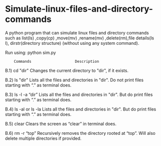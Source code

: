 # Simulate-linux-files-and-directory-commands

A python program that can simulate linux files and directory commands such as list(ls) ,copy(cp) ,move(mv) ,rename(mv) ,delete(rm),file details(ls l), dirstr(directory structure) (without using any system command).

Run using: python sim.py

		Commands					Description	

B.1)	cd "dir"					Changes the current directory to "dir", if it exists.

B.2)	ls "dir"					Lists all the files and directories in "dir". Do not print files starting with “.” as terminal does. 

B.3)	ls -l -a  “dir”				Lists all the files and directories in "dir". But do print files starting with “.” as terminal does. 

B.4)	ls -al or ls -la			Lists all the files and directories in "dir". But do print files starting with “.” as terminal does. 

B.5) 	clear						Clears the screen as “clear” in terminal does.

B.6) 	rm -r	“top”				Recursively removes the directory rooted at “top”. Will also delete multiple directories if provided.
